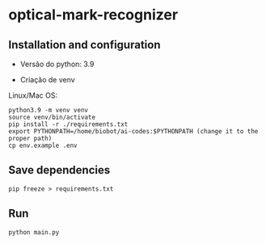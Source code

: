 # optical-mark-recognizer

## Installation and configuration

* Versão do python: 3.9

* Criação de venv

Linux/Mac OS:

```
python3.9 -m venv venv
source venv/bin/activate
pip install -r ./requirements.txt
export PYTHONPATH=/home/biobot/ai-codes:$PYTHONPATH (change it to the proper path)
cp env.example .env
```

## Save dependencies

```
pip freeze > requirements.txt
```

## Run

```
python main.py
```
